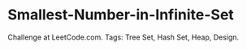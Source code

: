 # Smallest-Number-in-Infinite-Set
Challenge at LeetCode.com. Tags: Tree Set, Hash Set, Heap, Design.
